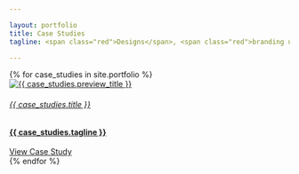 ```yaml
---

layout: portfolio
title: Case Studies
tagline: <span class="red">Designs</span>, <span class="red">branding updates</span>, and <span class="red">development</span> case studies

---
```


<div class="row">
	{% for case_studies in site.portfolio %}
	<div class="col-12 my-4">
        <a href="{{ case_studies.url }}">
            <div class="bw-card">
                <div class="bw-card-img">
                    <img class="img-fluid lazyload blur-up" src="{{ case_studies.image_preview }}" alt="{{ case_studies.preview_title }}">
                </div>
                <div class="bw-card-block mx-auto">
                    <h6>{{ case_studies.title }}</h6>
                    <h4>{{ case_studies.tagline }}</h4>
                    <span class="red">View Case Study</span>
                </div>
            </div>
        </a>
    </div>
	{% endfor %}
</div>
